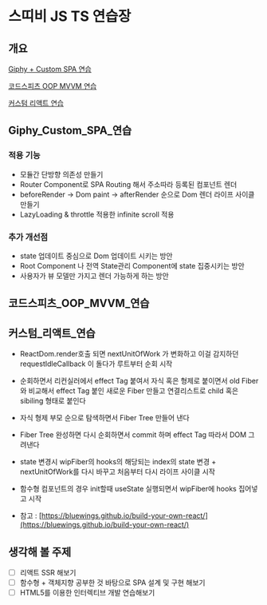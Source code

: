 # 스띠비 JS TS 연습장

## 개요
 [Giphy + Custom SPA 연습](#Giphy_Custom_SPA_연습)

 [코드스피츠 OOP MVVM 연습](#코드스피츠_OOP_MVVM_연습)

 [커스텀 리액트 연습](#커스텀_리액트_연습)

## Giphy_Custom_SPA_연습
### 적용 기능
- 모듈간 단방향 의존성 만들기
- Router Component로 SPA Routing 해서 주소따라 등록된 컴포넌트 렌더
- beforeRender -> Dom paint -> afterRender 순으로 Dom 렌더 라이프 사이클 만들기
- LazyLoading & throttle 적용한 infinite scroll 적용
### 추가 개선점
- state 업데이트 중심으로 Dom 업데이트 시키는 방안
- Root Component 나 전역 State관리 Component에 state 집중시키는 방안
- 사용자가 뷰 모델만 가지고 렌더 가능하게 하는 방안

## 코드스피츠_OOP_MVVM_연습
  
## 커스텀_리액트_연습
- ReactDom.render호출 되면 nextUnitOfWork 가 변화하고 이걸 감지하던 requestIdleCallback 이 돌다가 루트부터 순회 시작
- 순회하면서 리컨실러에서 effect Tag 붙여서 자식 혹은 형제로 붙이면서 old Fiber와 비교해서 effect Tag 붙인 새로운 Fiber 만들고 연결리스트로 child 혹은 sibiling 형태로 붙인다
- 자식 형제 부모 순으로 탐색하면서 Fiber Tree 만들어 낸다
- Fiber Tree 완성하면 다시 순회하면서 commit 하며 effect Tag 따라서 DOM 그려낸다
- state 변경시 wipFiber의 hooks의 해당되는 index의 state 변경 + nextUnitOfWork를 다시 바꾸고 처음부터 다시 라이프 사이클 시작
- 함수형 컴포넌트의 경우 init할때 useState 실행되면서 wipFiber에 hooks 집어넣고 시작

- 참고 : [https://bluewings.github.io/build-your-own-react/](https://bluewings.github.io/build-your-own-react/)

## 생각해 볼 주제
- [ ] 리액트 SSR 해보기
- [ ] 함수형 + 객체지향 공부한 것 바탕으로 SPA 설계 및 구현 해보기
- [ ] HTML5를 이용한 인터렉티브 개발 연습해보기

